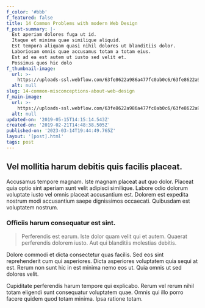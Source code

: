```yaml
---
f_color: '#bbb'
f_featured: false
title: 14 Common Problems with modern Web Design
f_post-summary: |-
  Est aperiam dolores fuga ut id.
  Itaque et minima quae similique aliquid.
  Est tempora aliquam quasi nihil dolores ut blanditiis dolor.
  Laboriosam omnis quae accusamus totam a totam eius.
  Est ad ea est autem ut iusto sed velit et.
  Possimus quos hic dolo
f_thumbnail-image:
  url: >-
    https://uploads-ssl.webflow.com/63fe8622a986a477fc0ab0c6/63fe8622a986a452f50ab0d3_placeholder%202.svg
  alt: null
slug: 14-common-misconceptions-about-web-design
f_main-image:
  url: >-
    https://uploads-ssl.webflow.com/63fe8622a986a477fc0ab0c6/63fe8622a986a452f50ab0d3_placeholder%202.svg
  alt: null
updated-on: '2019-05-15T14:15:14.543Z'
created-on: '2019-02-21T14:48:38.505Z'
published-on: '2023-03-14T19:44:49.765Z'
layout: '[post].html'
tags: post
---
```


Vel mollitia harum debitis quis facilis placeat.
------------------------------------------------

Accusamus tempore magnam. Iste magnam placeat aut quo dolor. Placeat quia optio sint aperiam sunt velit adipisci similique. Labore odio dolorum voluptate iusto vel omnis placeat accusantium est. Dolorem est expedita nostrum modi accusantium saepe dignissimos occaecati. Quibusdam est voluptatem nostrum.

### Officiis harum consequatur est sint.

> Perferendis est earum. Iste dolor quam velit qui et autem. Quaerat perferendis dolorem iusto. Aut qui blanditiis molestias debitis.

Dolore commodi et dicta consectetur quas facilis. Sed eos sint reprehenderit cum qui asperiores. Dicta asperiores voluptatem quia sequi at est. Rerum non sunt hic in est minima nemo eos ut. Quia omnis ut sed dolores velit.

Cupiditate perferendis harum tempore qui explicabo. Rerum vel rerum nihil totam eligendi sunt consequatur voluptatem quae. Omnis qui illo porro facere quidem quod totam minima. Ipsa ratione totam.
